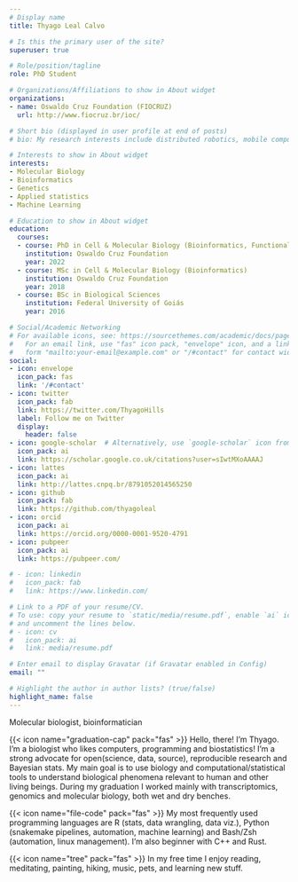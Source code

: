 ```yaml
---
# Display name
title: Thyago Leal Calvo

# Is this the primary user of the site?
superuser: true

# Role/position/tagline
role: PhD Student

# Organizations/Affiliations to show in About widget
organizations:
- name: Oswaldo Cruz Foundation (FIOCRUZ)
  url: http://www.fiocruz.br/ioc/

# Short bio (displayed in user profile at end of posts)
# bio: My research interests include distributed robotics, mobile computing and programmable matter.

# Interests to show in About widget
interests:
- Molecular Biology
- Bioinformatics
- Genetics
- Applied statistics
- Machine Learning

# Education to show in About widget
education:
  courses:
  - course: PhD in Cell & Molecular Biology (Bioinformatics, Functional Genomics)
    institution: Oswaldo Cruz Foundation
    year: 2022
  - course: MSc in Cell & Molecular Biology (Bioinformatics)
    institution: Oswaldo Cruz Foundation
    year: 2018
  - course: BSc in Biological Sciences
    institution: Federal University of Goiás
    year: 2016

# Social/Academic Networking
# For available icons, see: https://sourcethemes.com/academic/docs/page-builder/#icons
#   For an email link, use "fas" icon pack, "envelope" icon, and a link in the
#   form "mailto:your-email@example.com" or "/#contact" for contact widget.
social:
- icon: envelope
  icon_pack: fas
  link: '/#contact'
- icon: twitter
  icon_pack: fab
  link: https://twitter.com/ThyagoHills
  label: Follow me on Twitter
  display:
    header: false
- icon: google-scholar  # Alternatively, use `google-scholar` icon from `ai` icon pack
  icon_pack: ai
  link: https://scholar.google.co.uk/citations?user=sIwtMXoAAAAJ
- icon: lattes
  icon_pack: ai
  link: http://lattes.cnpq.br/8791052014565250
- icon: github
  icon_pack: fab
  link: https://github.com/thyagoleal
- icon: orcid
  icon_pack: ai
  link: https://orcid.org/0000-0001-9520-4791
- icon: pubpeer
  icon_pack: ai
  link: https://pubpeer.com/  

# - icon: linkedin
#   icon_pack: fab
#   link: https://www.linkedin.com/

# Link to a PDF of your resume/CV.
# To use: copy your resume to `static/media/resume.pdf`, enable `ai` icons in `params.toml`, 
# and uncomment the lines below.
# - icon: cv
#   icon_pack: ai
#   link: media/resume.pdf

# Enter email to display Gravatar (if Gravatar enabled in Config)
email: ""

# Highlight the author in author lists? (true/false)
highlight_name: false
---
```

Molecular biologist, bioinformatician

{{< icon name="graduation-cap" pack="fas" >}} Hello, there! I’m Thyago. I’m a biologist who likes computers, programming and biostatistics! I’m a strong advocate for open(science, data, source), reproducible research and Bayesian stats. My main goal is to use biology and computational/statistical tools to understand biological phenomena relevant to human and other living beings. During my graduation I worked mainly with transcriptomics, genomics and molecular biology, both wet and dry benches.

{{< icon name="file-code" pack="fas" >}} My most frequently used programming languages are R (stats, data wrangling, data viz.), Python (snakemake pipelines, automation, machine learning) and Bash/Zsh (automation, linux management). I’m also beginner with C++ and Rust.

{{< icon name="tree" pack="fas" >}} In my free time I enjoy reading, meditating, painting, hiking, music, pets, and learning new stuff.

<!-- {{< icon name="download" pack="fas" >}} Download my {{< staticref "media/demo_resume.pdf" "newtab" >}}resumé{{< /staticref >}}. -->
